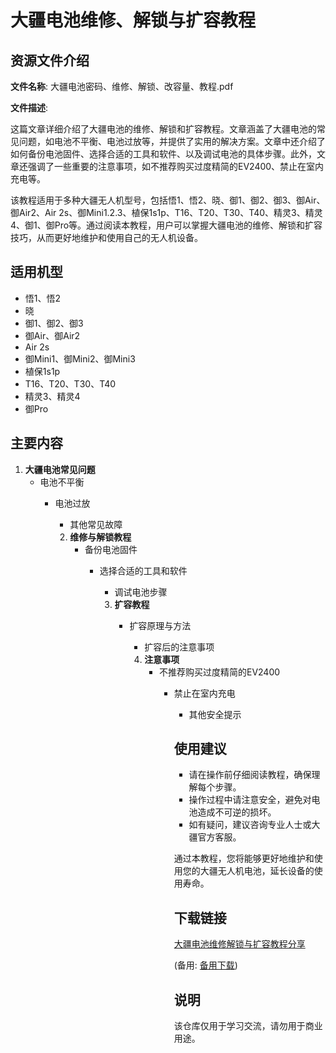 # 大疆电池维修、解锁与扩容教程

## 资源文件介绍

**文件名称**: 大疆电池密码、维修、解锁、改容量、教程.pdf

**文件描述**:

这篇文章详细介绍了大疆电池的维修、解锁和扩容教程。文章涵盖了大疆电池的常见问题，如电池不平衡、电池过放等，并提供了实用的解决方案。文章中还介绍了如何备份电池固件、选择合适的工具和软件、以及调试电池的具体步骤。此外，文章还强调了一些重要的注意事项，如不推荐购买过度精简的EV2400、禁止在室内充电等。

该教程适用于多种大疆无人机型号，包括悟1、悟2、晓、御1、御2、御3、御Air、御Air2、Air 2s、御Mini1.2.3、植保1s1p、T16、T20、T30、T40、精灵3、精灵4、御1、御Pro等。通过阅读本教程，用户可以掌握大疆电池的维修、解锁和扩容技巧，从而更好地维护和使用自己的无人机设备。

## 适用机型

- 悟1、悟2
- 晓
- 御1、御2、御3
- 御Air、御Air2
- Air 2s
- 御Mini1、御Mini2、御Mini3
- 植保1s1p
- T16、T20、T30、T40
- 精灵3、精灵4
- 御Pro

## 主要内容

1. **大疆电池常见问题**
   - 电池不平衡
      - 电池过放
         - 其他常见故障

         2. **维修与解锁教程**
            - 备份电池固件
               - 选择合适的工具和软件
                  - 调试电池步骤

                  3. **扩容教程**
                     - 扩容原理与方法
                        - 扩容后的注意事项

                        4. **注意事项**
                           - 不推荐购买过度精简的EV2400
                              - 禁止在室内充电
                                 - 其他安全提示

                                 ## 使用建议

                                 - 请在操作前仔细阅读教程，确保理解每个步骤。
                                 - 操作过程中请注意安全，避免对电池造成不可逆的损坏。
                                 - 如有疑问，建议咨询专业人士或大疆官方客服。

                                 通过本教程，您将能够更好地维护和使用您的大疆无人机电池，延长设备的使用寿命。

                                 ## 下载链接
                                 [大疆电池维修解锁与扩容教程分享](https://pan.quark.cn/s/0614b17a429d) 

                                 (备用: [备用下载](https://pan.baidu.com/s/1O2MqNwOnppwPCUi-GeVK6Q?pwd=1234))

                                 ## 说明

                                 该仓库仅用于学习交流，请勿用于商业用途。
